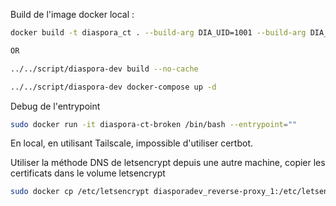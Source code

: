 
Build de l'image docker local : 

```bash
docker build -t diaspora_ct . --build-arg DIA_UID=1001 --build-arg DIA_GID=1001

OR

../../script/diaspora-dev build --no-cache
```

```bash
../../script/diaspora-dev docker-compose up -d
```

Debug de l'entrypoint

```bash
sudo docker run -it diaspora-ct-broken /bin/bash --entrypoint=""
```

En local, en utilisant Tailscale, impossible d'utiliser certbot.

Utiliser la méthode DNS de letsencrypt depuis une autre machine, copier les certificats dans le volume letsencrypt

```bash
sudo docker cp /etc/letsencrypt diasporadev_reverse-proxy_1:/etc/letsencrypt
``` 